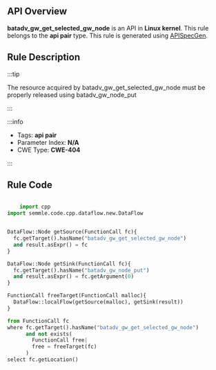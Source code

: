 ---
---


## API Overview
**batadv_gw_get_selected_gw_node** is an API in **Linux kernel**. This rule belongs to the **api pair** type. This rule is generated using [APISpecGen](../../tools/APISpecGen).
## Rule Description

:::tip

The resource acquired by batadv_gw_get_selected_gw_node must be properly released using batadv_gw_node_put

:::

:::info

- Tags: **api pair**
- Parameter Index: **N/A**
- CWE Type: **CWE-404**

:::

## Rule Code
```python

    import cpp
import semmle.code.cpp.dataflow.new.DataFlow


DataFlow::Node getSource(FunctionCall fc){
  fc.getTarget().hasName("batadv_gw_get_selected_gw_node")
  and result.asExpr() = fc
}

DataFlow::Node getSink(FunctionCall fc){
  fc.getTarget().hasName("batadv_gw_node_put")
  and result.asExpr() = fc.getArgument(0)
}

FunctionCall freeTarget(FunctionCall malloc){
  DataFlow::localFlow(getSource(malloc), getSink(result))
}

from FunctionCall fc
where fc.getTarget().hasName("batadv_gw_get_selected_gw_node")
      and not exists(
        FunctionCall free| 
        free = freeTarget(fc)
      )
select fc.getLocation()

    
```